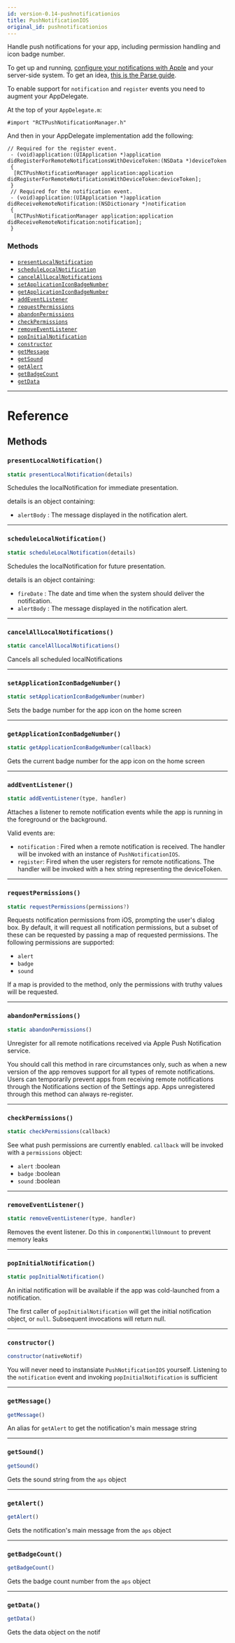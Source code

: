 ```yaml
---
id: version-0.14-pushnotificationios
title: PushNotificationIOS
original_id: pushnotificationios
---
```


Handle push notifications for your app, including permission handling and
icon badge number.

To get up and running, [configure your notifications with Apple](https://developer.apple.com/library/ios/documentation/IDEs/Conceptual/AppDistributionGuide/AddingCapabilities/AddingCapabilities.html#//apple_ref/doc/uid/TP40012582-CH26-SW6)
and your server-side system. To get an idea, [this is the Parse guide](https://parse.com/tutorials/ios-push-notifications).

To enable support for `notification` and `register` events you need to augment your AppDelegate.

At the top of your `AppDelegate.m`:

  `#import "RCTPushNotificationManager.h"`

And then in your AppDelegate implementation add the following:

  ```
  // Required for the register event.
   - (void)application:(UIApplication *)application didRegisterForRemoteNotificationsWithDeviceToken:(NSData *)deviceToken
   {
    [RCTPushNotificationManager application:application didRegisterForRemoteNotificationsWithDeviceToken:deviceToken];
   }
   // Required for the notification event.
   - (void)application:(UIApplication *)application didReceiveRemoteNotification:(NSDictionary *)notification
   {
    [RCTPushNotificationManager application:application didReceiveRemoteNotification:notification];
   }
  ```


### Methods

- [`presentLocalNotification`](pushnotificationios.md#presentlocalnotification)
- [`scheduleLocalNotification`](pushnotificationios.md#schedulelocalnotification)
- [`cancelAllLocalNotifications`](pushnotificationios.md#cancelalllocalnotifications)
- [`setApplicationIconBadgeNumber`](pushnotificationios.md#setapplicationiconbadgenumber)
- [`getApplicationIconBadgeNumber`](pushnotificationios.md#getapplicationiconbadgenumber)
- [`addEventListener`](pushnotificationios.md#addeventlistener)
- [`requestPermissions`](pushnotificationios.md#requestpermissions)
- [`abandonPermissions`](pushnotificationios.md#abandonpermissions)
- [`checkPermissions`](pushnotificationios.md#checkpermissions)
- [`removeEventListener`](pushnotificationios.md#removeeventlistener)
- [`popInitialNotification`](pushnotificationios.md#popinitialnotification)
- [`constructor`](pushnotificationios.md#constructor)
- [`getMessage`](pushnotificationios.md#getmessage)
- [`getSound`](pushnotificationios.md#getsound)
- [`getAlert`](pushnotificationios.md#getalert)
- [`getBadgeCount`](pushnotificationios.md#getbadgecount)
- [`getData`](pushnotificationios.md#getdata)




---

# Reference

## Methods

### `presentLocalNotification()`

```javascript
static presentLocalNotification(details)
```


Schedules the localNotification for immediate presentation.

details is an object containing:

- `alertBody` : The message displayed in the notification alert.





---

### `scheduleLocalNotification()`

```javascript
static scheduleLocalNotification(details)
```


Schedules the localNotification for future presentation.

details is an object containing:

- `fireDate` : The date and time when the system should deliver the notification.
- `alertBody` : The message displayed in the notification alert.





---

### `cancelAllLocalNotifications()`

```javascript
static cancelAllLocalNotifications()
```


Cancels all scheduled localNotifications




---

### `setApplicationIconBadgeNumber()`

```javascript
static setApplicationIconBadgeNumber(number)
```


Sets the badge number for the app icon on the home screen




---

### `getApplicationIconBadgeNumber()`

```javascript
static getApplicationIconBadgeNumber(callback)
```


Gets the current badge number for the app icon on the home screen




---

### `addEventListener()`

```javascript
static addEventListener(type, handler)
```


Attaches a listener to remote notification events while the app is running
in the foreground or the background.

Valid events are:

- `notification` : Fired when a remote notification is received. The
  handler will be invoked with an instance of `PushNotificationIOS`.
- `register`: Fired when the user registers for remote notifications. The
  handler will be invoked with a hex string representing the deviceToken.




---

### `requestPermissions()`

```javascript
static requestPermissions(permissions?)
```


Requests notification permissions from iOS, prompting the user's
dialog box. By default, it will request all notification permissions, but
a subset of these can be requested by passing a map of requested
permissions.
The following permissions are supported:

  - `alert`
  - `badge`
  - `sound`

If a map is provided to the method, only the permissions with truthy values
will be requested.




---

### `abandonPermissions()`

```javascript
static abandonPermissions()
```


Unregister for all remote notifications received via Apple Push Notification service.

You should call this method in rare circumstances only, such as when a new version of
the app removes support for all types of remote notifications. Users can temporarily
prevent apps from receiving remote notifications through the Notifications section of
the Settings app. Apps unregistered through this method can always re-register.




---

### `checkPermissions()`

```javascript
static checkPermissions(callback)
```


See what push permissions are currently enabled. `callback` will be
invoked with a `permissions` object:

 - `alert` :boolean
 - `badge` :boolean
 - `sound` :boolean




---

### `removeEventListener()`

```javascript
static removeEventListener(type, handler)
```


Removes the event listener. Do this in `componentWillUnmount` to prevent
memory leaks




---

### `popInitialNotification()`

```javascript
static popInitialNotification()
```


An initial notification will be available if the app was cold-launched
from a notification.

The first caller of `popInitialNotification` will get the initial
notification object, or `null`. Subsequent invocations will return null.




---

### `constructor()`

```javascript
constructor(nativeNotif)
```


You will never need to instansiate `PushNotificationIOS` yourself.
Listening to the `notification` event and invoking
`popInitialNotification` is sufficient




---

### `getMessage()`

```javascript
getMessage()
```


An alias for `getAlert` to get the notification's main message string




---

### `getSound()`

```javascript
getSound()
```


Gets the sound string from the `aps` object




---

### `getAlert()`

```javascript
getAlert()
```


Gets the notification's main message from the `aps` object




---

### `getBadgeCount()`

```javascript
getBadgeCount()
```


Gets the badge count number from the `aps` object




---

### `getData()`

```javascript
getData()
```


Gets the data object on the notif





